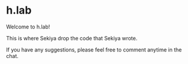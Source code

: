 # h.lab
Welcome to h.lab! 

This is where Sekiya drop the code that Sekiya wrote.

If you have any suggestions, please feel free to comment anytime in the chat.
